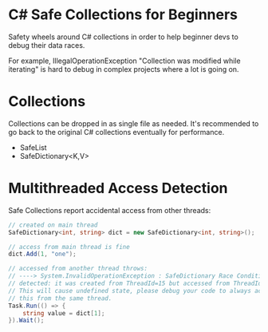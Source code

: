 # C# Safe Collections for Beginners
Safety wheels around C# collections in order to help beginner devs to debug their data races.

For example, IllegalOperationException "Collection was modified while iterating" is hard to debug in complex projects where a lot is going on.

# Collections
Collections can be dropped in as single file as needed.
It's recommended to go back to the original C# collections eventually for performance.

- SafeList<T>
- SafeDictionary<K,V>

# Multithreaded Access Detection
Safe Collections report accidental access from other threads:
```cs
// created on main thread
SafeDictionary<int, string> dict = new SafeDictionary<int, string>();

// access from main thread is fine
dict.Add(1, "one");

// accessed from another thread throws:
// ----> System.InvalidOperationException : SafeDictionary Race Condition 
// detected: it was created from ThreadId=15 but accessed from ThreadId=6. 
// This will cause undefined state, please debug your code to always access 
// this from the same thread.
Task.Run(() => {
    string value = dict[1];
}).Wait();
```
